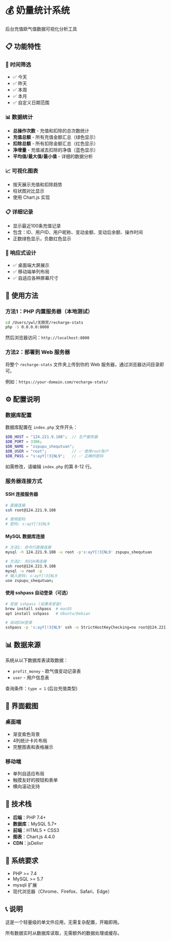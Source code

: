 # 💰 奶量统计系统

后台充值欧气值数据可视化分析工具

## 📋 功能特性

### 📅 时间筛选
- ✅ 今天
- ✅ 昨天
- ✅ 本周
- ✅ 本月
- ✅ 自定义日期范围

### 📊 数据统计
- **总操作次数** - 充值和扣除的总次数统计
- **充值总额** - 所有充值金额汇总（绿色显示）
- **扣除总额** - 所有扣除金额汇总（红色显示）
- **净增量** - 充值减去扣除的净值（蓝色显示）
- **平均值/最大值/最小值** - 详细的数据分析

### 📈 可视化图表
- 按天展示充值和扣除趋势
- 柱状图对比显示
- 使用 Chart.js 实现

### 📋 详细记录
- 显示最近100条充值记录
- 包含：ID、用户ID、用户昵称、变动金额、变动后余额、操作时间
- 正数绿色显示，负数红色显示

### 📱 响应式设计
- ✅ 桌面端大屏展示
- ✅ 移动端单列布局
- ✅ 自适应各种屏幕尺寸

## 🚀 使用方法

### 方法1：PHP 内置服务器（本地测试）

```bash
cd /Users/ywl/无限赏/recharge-stats
php -S 0.0.0.0:8000
```

然后浏览器访问：`http://localhost:8000`

### 方法2：部署到 Web 服务器

将整个 `recharge-stats` 文件夹上传到你的 Web 服务器，通过浏览器访问目录即可。

例如：`https://your-domain.com/recharge-stats/`

## ⚙️ 配置说明

### 数据库配置

数据库配置在 `index.php` 文件开头：

```php
$DB_HOST = "124.221.9.108";  // 生产服务器
$DB_PORT = 3306;
$DB_NAME = "zspupu_shequtuan";
$DB_USER = "root";           // ✅ 使用root账户
$DB_PASS = "s:ayY[!3{NL9";   // ✅ 正确的密码
```

如需修改，请编辑 `index.php` 的第 8-12 行。

### 服务器连接方式

#### SSH 连接服务器
```bash
# 直接连接
ssh root@124.221.9.108

# 使用密码
# 密码: s:ayY[!3{NL9
```

#### MySQL 数据库连接
```bash
# 方法1: 命令行直接连接
mysql -h 124.221.9.108 -u root -p's:ayY[!3{NL9' zspupu_shequtuan

# 方法2: 先SSH再连接
ssh root@124.221.9.108
mysql -u root -p
# 输入密码: s:ayY[!3{NL9
use zspupu_shequtuan;
```

#### 使用 sshpass 自动登录（可选）
```bash
# 安装 sshpass (如果未安装)
brew install sshpass  # macOS
apt install sshpass   # Ubuntu/Debian

# 自动SSH登录
sshpass -p 's:ayY[!3{NL9' ssh -o StrictHostKeyChecking=no root@124.221.9.108
```

## 📊 数据来源

系统从以下数据库表读取数据：
- `profit_money` - 欧气值变动记录表
- `user` - 用户信息表

查询条件：`type = 1` (后台充值类型)

## 🎨 界面截图

### 桌面端
- 渐变紫色背景
- 4列统计卡片布局
- 完整图表和表格展示

### 移动端
- 单列自适应布局
- 触摸友好的按钮和表单
- 横向滚动支持

## 📝 技术栈

- **后端**：PHP 7.4+
- **数据库**：MySQL 5.7+
- **前端**：HTML5 + CSS3
- **图表**：Chart.js 4.4.0
- **CDN**：jsDelivr

## 🔧 系统要求

- PHP >= 7.4
- MySQL >= 5.7
- mysqli 扩展
- 现代浏览器（Chrome、Firefox、Safari、Edge）

## 📞 说明

这是一个轻量级的单文件应用，无需复杂配置，开箱即用。

所有数据实时从数据库读取，无需额外的数据处理或缓存。

